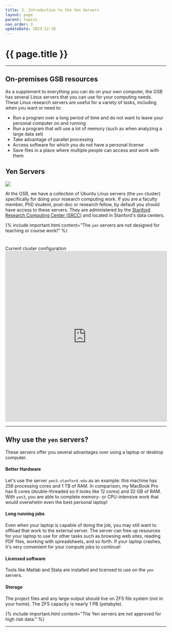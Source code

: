 ```yaml
---
title: 3. Introduction to the Yen Servers
layout: page 
parent: topics 
nav_order: 3
updateDate: 2023-12-19
---
```

# {{ page.title }}
---

## On-premises GSB resources

As a supplement to everything you can do on your own computer, the GSB has several Linux servers that you can use 
for your computing needs. These Linux research servers are useful for a variety of tasks, including when you want or need to:

- Run a program over a long period of time and do not want to leave your personal computer on and running
- Run a program that will use a lot of memory (such as when analyzing a large data set)
- Take advantage of parallel processing
- Access software for which you do not have a personal license
- Save files in a place where multiple people can access and work with them

## Yen Servers

![](/intro-to-yens/assets/images/yens.png)

At the GSB, we have a collection of Ubuntu Linux servers (the `yen` cluster) specifically for doing your research computing work. 
 If you are a faculty member, PhD student, post-doc or research fellow, by default you should have access to these servers. 
 They are administered by the <a href="https://srcc.stanford.edu" target="_blank">Stanford Research Computing Center (SRCC)</a> and located in Stanford's data centers.

{% include important.html content="The `yen` servers are not designed for teaching or course work!" %}

<div class="row">
    <div class="col-lg-12">
      <H1> </H1>
    </div>
  </div>
  <div class="row">
    <div class="col-lg-12">
     <div class="fontAwesomeStyle"><i class="fas fa-tachometer-alt"></i> Current cluster configuration</div>
<iframe class="airtable-embed" src="https://airtable.com/embed/shr0XAunXoKz62Zgl?backgroundColor=purple" frameborder="0" onmousewheel="" width="100%" height="533" style="background: transparent; border: 1px solid #ccc;"></iframe>
    </div>
    <div class="col col-md-2"></div>
  </div>

---
## Why use the `yen` servers?

These servers offer you several advantages over using a laptop or desktop computer.

#### Better Hardware

Let's use the server `yen3.stanford.edu` as an example: this machine has 256 processing cores and 1 TB of RAM. 
In comparison, my MacBook Pro has 6 cores (double-threaded so it looks like 12 cores) and 32 GB of RAM. With `yen3`, you are able to complete memory- or CPU-intensive work that would overwhelm even the best personal laptop!

#### Long running jobs

Even when your laptop is capable of doing the job, you may still want to offload that work to the external server. 
The server can free up resources for your laptop to use for other tasks such as browsing web sites, reading PDF files, 
working with spreadsheets, and so forth. If your laptop crashes, it's very convenient for your compute jobs to continue!

#### Licensed software

Tools like Matlab and Stata are installed and licensed to use on the `yen` servers.


#### Storage

The project files and any large output should live on ZFS file system (not in your home). The ZFS capacity is nearly 1 PB (petabyte).

{% include important.html content="The Yen servers are *not* approved for high risk data." %}

---
